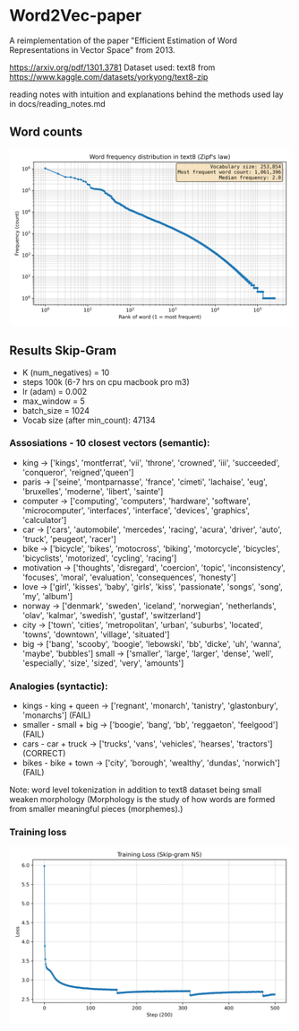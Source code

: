 # Word2Vec-paper
A reimplementation of the paper "Efficient Estimation of Word Representations in Vector Space" from 2013. 

https://arxiv.org/pdf/1301.3781 
Dataset used: text8 from https://www.kaggle.com/datasets/yorkyong/text8-zip

reading notes with intuition and explanations behind the methods used lay in docs/reading_notes.md

## Word counts
![Word freq](src/artifacts/word_freq_dist.png)

## Results Skip-Gram
- K (num_negatives) = 10
- steps 100k (6-7 hrs on cpu macbook pro m3)
- lr (adam) = 0.002
- max_window = 5
- batch_size = 1024
- Vocab size (after min_count): 47134

### Assosiations - 10 closest vectors (semantic):
- king → ['kings', 'montferrat', 'vii', 'throne', 'crowned', 'iii', 'succeeded', 'conqueror', 'reigned','queen']
- paris → ['seine', 'montparnasse', 'france', 'cimeti', 'lachaise', 'eug', 'bruxelles', 'moderne', 'libert', 'sainte']
- computer → ['computing', 'computers', 'hardware', 'software', 'microcomputer', 'interfaces', 'interface', 'devices', 'graphics', 'calculator']
- car → ['cars', 'automobile', 'mercedes', 'racing', 'acura', 'driver', 'auto', 'truck', 'peugeot', 'racer']
- bike → ['bicycle', 'bikes', 'motocross', 'biking', 'motorcycle', 'bicycles', 'bicyclists', 'motorized', 'cycling', 'racing']
- motivation → ['thoughts', 'disregard', 'coercion', 'topic', 'inconsistency', 'focuses', 'moral', 'evaluation', 'consequences', 'honesty']
- love → ['girl', 'kisses', 'baby', 'girls', 'kiss', 'passionate', 'songs', 'song', 'my', 'album']
- norway → ['denmark', 'sweden', 'iceland', 'norwegian', 'netherlands', 'olav', 'kalmar', 'swedish', 'gustaf', 'switzerland']
- city → ['town', 'cities', 'metropolitan', 'urban', 'suburbs', 'located', 'towns', 'downtown', 'village', 'situated']
- big → ['bang', 'scooby', 'boogie', 'lebowski', 'bb', 'dicke', 'uh', 'wanna', 'maybe', 'bubbles']
small → ['smaller', 'large', 'larger', 'dense', 'well', 'especially', 'size', 'sized', 'very', 'amounts']

### Analogies (syntactic):
- kings - king + queen → ['regnant', 'monarch', 'tanistry', 'glastonbury', 'monarchs'] (FAIL)
- smaller - small + big → ['boogie', 'bang', 'bb', 'reggaeton', 'feelgood'] (FAIL)
- cars - car + truck → ['trucks', 'vans', 'vehicles', 'hearses', 'tractors'] (CORRECT)
- bikes - bike + town → ['city', 'borough', 'wealthy', 'dundas', 'norwich'] (FAIL)

Note: word level tokenization in addition to text8 dataset being small weaken morphology (Morphology is the study of how words are formed from smaller meaningful pieces (morphemes).)

### Training loss
![Training Loss](src/artifacts/training_loss.png)
